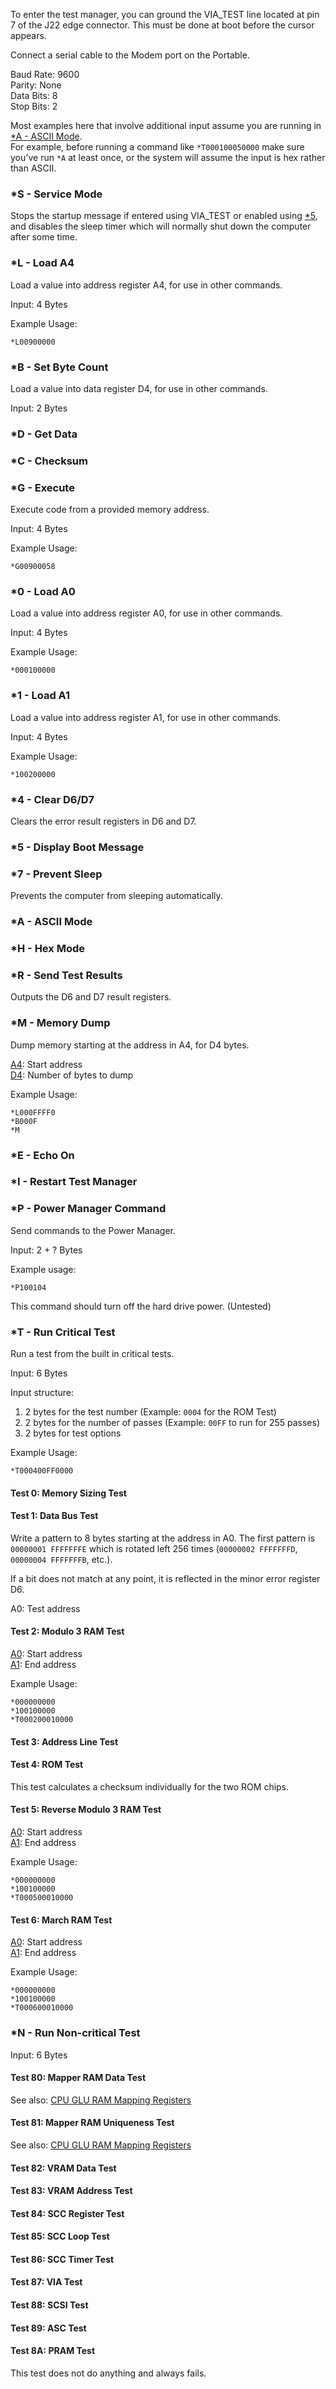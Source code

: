 To enter the test manager, you can ground the VIA_TEST line located at pin 7 of the J22 edge connector. This must be done at boot before the cursor appears.

Connect a serial cable to the Modem port on the Portable.

Baud Rate: 9600  
Parity: None  
Data Bits: 8  
Stop Bits: 2

Most examples here that involve additional input assume you are running in [*A - ASCII Mode](#a---ascii-mode).  
For example, before running a command like `*T000100050000` make sure you've run `*A` at least once, or the system will assume the input is hex rather than ASCII.

### *S - Service Mode

Stops the startup message if entered using VIA_TEST or enabled using [*5](#5-display-boot-message), and disables the sleep timer which will normally shut down the computer after some time.

### *L - Load A4

Load a value into address register A4, for use in other commands.

Input: 4 Bytes

Example Usage:
```
*L00900000
```

### *B - Set Byte Count

Load a value into data register D4, for use in other commands.

Input: 2 Bytes

### *D - Get Data

### *C - Checksum

### *G - Execute

Execute code from a provided memory address.

Input: 4 Bytes

Example Usage:
```
*G00900058
```

### *0 - Load A0

Load a value into address register A0, for use in other commands.

Input: 4 Bytes

Example Usage:
```
*000100000
```

### *1 - Load A1

Load a value into address register A1, for use in other commands.

Input: 4 Bytes

Example Usage:
```
*100200000
```

### *4 - Clear D6/D7

Clears the error result registers in D6 and D7.

### *5 - Display Boot Message

### *7 - Prevent Sleep

Prevents the computer from sleeping automatically.

### *A - ASCII Mode

### *H - Hex Mode

### *R - Send Test Results

Outputs the D6 and D7 result registers.

### *M - Memory Dump

Dump memory starting at the address in A4, for D4 bytes.

[A4](#l---load-a4): Start address  
[D4](#b---set-byte-count): Number of bytes to dump

Example Usage:
```
*L000FFFF0
*B000F
*M
```

### *E - Echo On

### *I - Restart Test Manager

### *P - Power Manager Command

Send commands to the Power Manager.

Input: 2 + ? Bytes

Example usage:
```
*P100104
```
This command should turn off the hard drive power. (Untested)

### *T - Run Critical Test

Run a test from the built in critical tests.

Input: 6 Bytes  

Input structure:  

1. 2 bytes for the test number (Example: `0004` for the ROM Test)
2. 2 bytes for the number of passes (Example: `00FF` to run for 255 passes)
3. 2 bytes for test options

Example Usage:
```
*T000400FF0000
```

#### Test 0: Memory Sizing Test

#### Test 1: Data Bus Test

Write a pattern to 8 bytes starting at the address in A0. The first pattern is `00000001 FFFFFFFE` which is rotated left 256 times (`00000002 FFFFFFFD`, `00000004 FFFFFFFB`, etc.).

If a bit does not match at any point, it is reflected in the minor error register D6.

A0: Test address

#### Test 2: Modulo 3 RAM Test

[A0](#0---load-a0): Start address  
[A1](#1---load-a1): End address

Example Usage:
```
*000000000
*100100000
*T000200010000
```

#### Test 3: Address Line Test

#### Test 4: ROM Test

This test calculates a checksum individually for the two ROM chips.

#### Test 5: Reverse Modulo 3 RAM Test

[A0](#0---load-a0): Start address  
[A1](#1---load-a1): End address

Example Usage:
```
*000000000
*100100000
*T000500010000
```

#### Test 6: March RAM Test

[A0](#0---load-a0): Start address  
[A1](#1---load-a1): End address

Example Usage:
```
*000000000
*100100000
*T000600010000
```

### *N - Run Non-critical Test

Input: 6 Bytes

#### Test 80: Mapper RAM Data Test

See also: [CPU GLU RAM Mapping Registers](CPUGLU.md#ram-mapping-registers)

#### Test 81: Mapper RAM Uniqueness Test

See also: [CPU GLU RAM Mapping Registers](CPUGLU.md#ram-mapping-registers)

#### Test 82: VRAM Data Test

#### Test 83: VRAM Address Test

#### Test 84: SCC Register Test

#### Test 85: SCC Loop Test

#### Test 86: SCC Timer Test

#### Test 87: VIA Test

#### Test 88: SCSI Test

#### Test 89: ASC Test

#### Test 8A: PRAM Test

This test does not do anything and always fails.